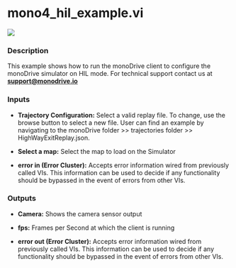 # mono4_hil_example.vi

<p class="img_container">
<img class="lg_img" src="../mono4_hil_example.png"/>
</p>

### Description

This example shows how to run the monoDrive client  to configure the monoDrive simulator on HIL mode.
For technical support contact us at <b>support@monodrive.io</b> 

### Inputs

- **Trajectory Configuration:**  Select a valid replay file. To change, use the browse button to select a new file. User can find an example by navigating to the monoDrive folder >> trajectories folder >> HighWayExitReplay.json.

- **Select a map:**  Select the map to load on the Simulator

- **error in (Error Cluster):** Accepts error information wired from previously called VIs. This information can be used to decide if any functionality should be bypassed in the event of errors from other VIs. 

### Outputs

- **Camera:**  Shows the camera sensor output
 

- **fps:**  Frames per Second at which the client is running
 

- **error out (Error Cluster):** Accepts error information wired from previously called VIs. This information can be used to decide if any functionality should be bypassed in the event of errors from other VIs. 

<p>&nbsp;</p>
